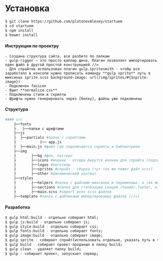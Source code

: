 # Установка

```sh
$ git clone https://github.com/platonovAlexey/startuem
$ cd startuem
$ npm install
$ bower install
```

#### Инструкции по проектру
	- Создана структура сайта, все разбито по папкам
	- gulp-rigger — это просто киллер фича. Плагин позволяет импортировать один файл в другой простой конструкцией //=
	- Для спрайтов использован плагин gulp.spritesmith - чтобы все заработало в консоли нужно прописать команду **gulp sprite** путь в миксинах sprite.scss background-image: url(/img/sprites/#{$sprite-image})
	- Подключен favicon
	- Вшит **normalize.css**
	- Подключены стили и скрипты
	- Шрифты нужно генерировать через [белку], файлы уже подключены


#### Структура

```sh
#### src
	├──fonts
	├  	├──папки с шрифтами
	├──js
	├  ├──partials #папка с скриптами
	├  			├── app.js
	├  ├──main.js #файл где подключаются скрипты и библиотреки
	├──img
	├		├──bg #фон, паттерн
	├		├──icons #иконки - отсюда берутся иконки для спрайта (подпапки)
	├		├──logos #логотипы
	├		├──sprites #спрайт - сборка (тут так же лежит файл scss)
	├		├──other #динамический контент
	├──styles
	├		├──helpers #папка с файлами миксинов и переменных, а так же normalize
	├		├──sections #папка для стилизации секций (header,footer, etc)
	├		├──main.scss #import всех scss файлов
	├──template #папка с шаблонами импортированых файлов (//=)

```

#### Разработка

```sh
$ gulp html:build - отдельно собирает html;
$ gulp js:build - отдельно собирает js;
$ gulp style:build - отдельно собирает css;
$ gulp fonts:build - отдельно собирает fonts;
$ gulp image:build - отдельно собирает image;
$ gulp sprite - собирает спрайт(использовать отдельно, указать путь в scss - /img/sprites/#{$sprite-image});
$ gulp build - собирает проект-продакшн в папку build;
$ gulp clean - удаляет папку build;
$ gulp - собирает проект, запускает сервер;
```

[белку]: <http://www.fontsquirrel.com/tools/webfont-generator>